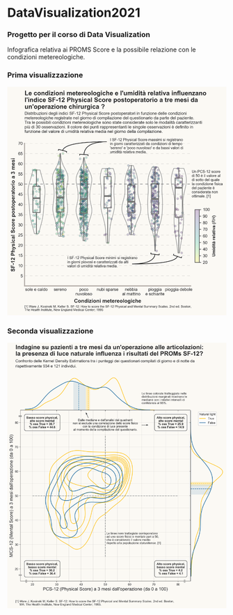# DataVisualization2021
### Progetto per il corso di Data Visualization

Infografica relativa ai PROMS Score e la possibile relazione con le condizioni metereologiche.

### Prima visualizzazione
![](https://github.com/giocoal/DataViz_SF12_Score_Matplotlib/raw/main/Consegna_PrimaViz/Compitino_Carbone_Cavallaro.png)

### Seconda visualizzazione
![](https://github.com/giocoal/DataViz_SF12_Score_Matplotlib/raw/main/compitino_secondaviz.png)
